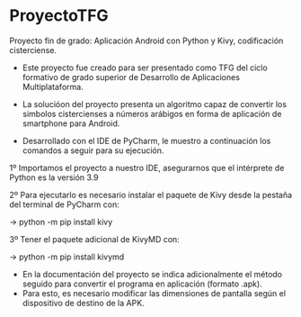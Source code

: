 # ProyectoTFG
Proyecto fin de grado: Aplicación Android con Python y Kivy, codificación cisterciense.

- Este proyecto fue creado para ser presentado como TFG del ciclo formativo de grado superior de Desarrollo de Aplicaciones Multiplataforma.

- La solucióon del proyecto presenta un algoritmo capaz de convertir los simbolos cistercienses a números arábigos en forma de aplicación de smartphone para Android.

- Desarrollado con el IDE de PyCharm, le muestro a continuación los comandos a seguir para su ejecución.


1º Importamos el proyecto a nuestro IDE, asegurarnos que el intérprete de Python es la versión 3.9

2º Para ejecutarlo es necesario instalar el paquete de Kivy desde la pestaña del terminal de PyCharm con:

-> python -m pip install kivy  

3º Tener el paquete adicional de KivyMD con:

-> python -m pip install kivymd



- En la documentación del proyecto se indica adicionalmente el método seguido para convertir el programa en aplicación (formato .apk).
- Para esto, es necesario modificar las dimensiones de pantalla según el dispositivo de destino de la APK.

